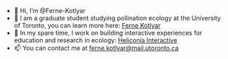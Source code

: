 - 👋 Hi, I’m @Ferne-Kotlyar
- 🌱 I am a graduate student studying pollination ecology at the University of Toronto, you can learn more here: [Ferne Kotlyar](http://ferne-kotlyar.com)
- 🦫 In my spare time, I work on building interactive experiences for education and research in ecology: [Heliconia Interactive](https://heliconiainteractive.com)
- 📫 You can contact me at ferne.kotlyar@mail.utoronto.ca

<!---
Ferne-Kotlyar/Ferne-Kotlyar is a ✨ special ✨ repository because its `README.md` (this file) appears on your GitHub profile.
You can click the Preview link to take a look at your changes.
--->
